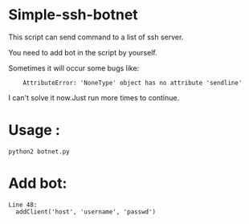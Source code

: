# Simple-ssh-botnet
This script can send command to a list of ssh server.

You need to add bot in the script by yourself.

Sometimes it will occur some bugs like:

        AttributeError: 'NoneType' object has no attribute 'sendline'
        
I can't solve it now.Just run more times to continue.
# Usage :

    python2 botnet.py
# Add bot:

    Line 48:
      addClient('host', 'username', 'passwd')
